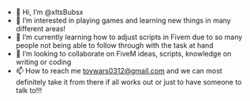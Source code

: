 - 👋 Hi, I’m @xItsBubsx
- 👀 I’m interested in playing games and learning new things in many different areas!
- 🌱 I’m currently learning how to adjust scripts in Fivem due to so many people not being able to follow through with the task at hand
- 💞️ I’m looking to collaborate on FiveM ideas, scripts, knowledge on writing or coding
- 📫 How to reach me toywars0312@gmail.com and we can most definitely take it from there if all works out or just to have someone to talk to!!!

<!---
xItsBubsx/xItsBubsx is a ✨ special ✨ repository because its `README.md` (this file) appears on your GitHub profile.
You can click the Preview link to take a look at your changes.
--->
